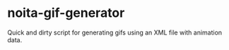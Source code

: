 # noita-gif-generator
Quick and dirty script for generating gifs using an XML file with animation data.
